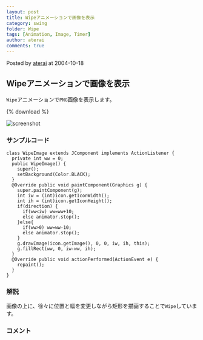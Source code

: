 ```yaml
---
layout: post
title: Wipeアニメーションで画像を表示
category: swing
folder: Wipe
tags: [Animation, Image, Timer]
author: aterai
comments: true
---
```


Posted by [aterai](http://terai.xrea.jp/aterai.html) at 2004-10-18

## Wipeアニメーションで画像を表示
`Wipe`アニメーションで`PNG`画像を表示します。

{% download %}

![screenshot](https://lh3.googleusercontent.com/_9Z4BYR88imo/TQTWzXTVO0I/AAAAAAAAAp0/SoNEMaoYEoQ/s800/Wipe.png)

### サンプルコード
<pre class="prettyprint"><code>class WipeImage extends JComponent implements ActionListener {
  private int ww = 0;
  public WipeImage() {
    super();
    setBackground(Color.BLACK);
  }
  @Override public void paintComponent(Graphics g) {
    super.paintComponent(g);
    int iw = (int)icon.getIconWidth();
    int ih = (int)icon.getIconHeight();
    if(direction) {
      if(ww&lt;iw) ww=ww+10;
      else animator.stop();
    }else{
      if(ww&gt;0) ww=ww-10;
      else animator.stop();
    }
    g.drawImage(icon.getImage(), 0, 0, iw, ih, this);
    g.fillRect(ww, 0, iw-ww, ih);
  }
  @Override public void actionPerformed(ActionEvent e) {
    repaint();
  }
}
</code></pre>

### 解説
画像の上に、徐々に位置と幅を変更しながら矩形を描画することで`Wipe`しています。

### コメント
